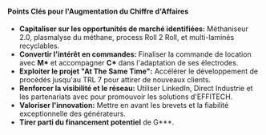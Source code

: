 #### Points Clés pour l'Augmentation du Chiffre d'Affaires

*   **Capitaliser sur les opportunités de marché identifiées:** Méthaniseur 2.0, plasmalyse du méthane, process Roll 2 Roll, et multi-laminés recyclables.
*   **Convertir l'intérêt en commandes:** Finaliser la commande de location avec **M\*** et accompagner **C\*** dans l'adaptation de ses électrodes.
*   **Exploiter le projet "At The Same Time":** Accélérer le développement de procédés jusqu'au TRL 7 pour attirer de nouveaux clients.
*   **Renforcer la visibilité et le réseau:** Utiliser LinkedIn, Direct Industrie et les partenariats avec  pour promouvoir les solutions d'EFFITECH.
*   **Valoriser l'innovation:** Mettre en avant les brevets et la fiabilité exceptionnelle des générateurs.
 *   **Tirer parti du financement potentiel** de G***.
